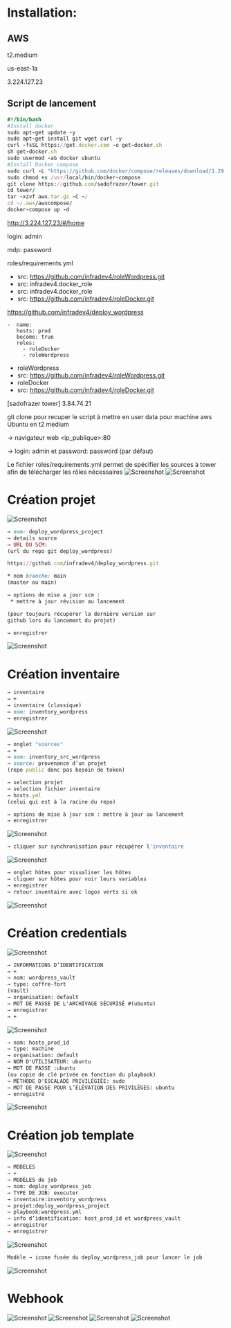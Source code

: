 # Installation:

## AWS

t2.medium	

us-east-1a	

3.224.127.23

## Script de lancement
```ruby
#!/bin/bash
#Install docker
sudo apt-get update -y
sudo apt-get install git wget curl -y
curl -fsSL https://get.docker.com -o get-docker.sh
sh get-docker.sh
sudo usermod -aG docker ubuntu
#Install Docker compose
sudo curl -L "https://github.com/docker/compose/releases/download/1.29.2/docker-compose-$(uname -s)-$(uname -m)" -o /usr/local/bin/docker-compose
sudo chmod +x /usr/local/bin/docker-compose
git clone https://github.com/sadofrazer/tower.git
cd tower/
tar -xzvf awx.tar.gz -C ~/
cd ~/.awx/awxcompose/
docker-compose up -d
```


http://3.224.127.23/#/home

login: admin

mdp: password

roles/requirements.yml

- src: https://github.com/infradev4/roleWordpress.git
- src: infradev4.docker_role
- src: infradev4.docker_role
- src: https://github.com/infradev4/roleDocker.git


https://github.com/infradev4/deploy_wordpress

````
-  name:
   hosts: prod
   become: true
   roles: 
     - roleDocker
     - roleWordpress
````
- roleWordpress
- src: https://github.com/infradev4/roleWordpress.git
- roleDocker
- src: https://github.com/infradev4/roleDocker.git

[sadofrazer tower]
3.84.74.21


git clone pour recuper le script à mettre en user data pour machine aws Ubuntu en t2 medium 

→ navigateur web <ip_publique>:80 

→ login: admin et password: password (par défaut)

Le fichier roles/requirements.yml permet de spécifier les sources à tower afin de télécharger les rôles nécessaires
![Screenshot](assets\a.jpg)
![Screenshot](assets\b.jpg)


# Création projet 
![Screenshot](assets\c.jpg)
```ruby
→ nom: deploy_wordpress_project 
→ details source 
→ URL DU SCM: 
(url du repo git deploy_wordpress) 

https://github.com/infradev4/deploy_wordpress.git

* nom branche: main 
(master ou main) 

→ options de mise a jour scm : 
 * mettre à jour révision au lancement 

(pour toujours récupérer la dernière version sur 
github lors du lancement du projet)

→ enregistrer 
```
![Screenshot](assets\e.jpg)

# Création inventaire 
```ruby
→ inventaire 
→ + 
→ inventaire (classique) 
→ nom: inventory_wordpress 
→ enregistrer 
```

![Screenshot](assets\f.jpg)
```ruby
→ onglet "sources" 
→ + 
→ nom: inventory_src_wordpress 
→ source: provenance d’un projet 
(repo public donc pas besoin de token)

→ selection projet 
→ selection fichier inventaire 
→ hosts.yml 
(celui qui est à la racine du repo) 

→ options de mise à jour scm : mettre à jour au lancement 
→ enregistrer
```
![Screenshot](assets\g.jpg)
```ruby
→ cliquer sur synchronisation pour récupérer l'inventaire 
```
![Screenshot](assets\h.jpg)
```ruby
→ onglet hôtes pour visualiser les hôtes 
→ cliquer sur hôtes pour voir leurs variables 
→ enregistrer 
→ retour inventaire avec logos verts si ok
```
![Screenshot](assets\i.jpg)

# Création credentials 
![Screenshot](assets\j.jpg)
```txt
→ INFORMATIONS D’IDENTIFICATION 
→ + 
→ nom: wordpress_vault 
→ type: coffre-fort
(vault) 
→ organisation: default 
→ MOT DE PASSE DE L'ARCHIVAGE SÉCURISÉ #(ubuntu)
→ enregistrer 
→ + 
```
![Screenshot](assets\k.jpg)
```txt
→ nom: hosts_prod_id 
→ type: machine 
→ organisation: default 
→ NOM D'UTILISATEUR: ubuntu 
→ MOT DE PASSE :ubuntu 
(ou copie de clé privée en fonction du playbook) 
→ MÉTHODE D'ESCALADE PRIVILÉGIÉE: sudo 
→ MOT DE PASSE POUR L’ÉLÉVATION DES PRIVILÈGES: ubuntu 
→ enregistré
```
![Screenshot](assets\l.jpg)

# Création job template 
![Screenshot](assets\m.jpg)
```txt
→ MODÈLES 
→ + 
→ MODÈLES de job 
→ nom: deploy_wordpress_job 
→ TYPE DE JOB: executer 
→ inventaire:inventory_wordpress
→ projet:deploy_wordpress_project 
→ playbook:wordpress.yml 
→ info d’identification: host_prod_id et wordpress_vault 
→ enregistrer 
→ enregistrer
```
![Screenshot](assets\n.jpg)
```txt
Modèle → icone fusée du deploy_wordpress_job pour lancer le job
```
![Screenshot](assets\o.jpg)

# Webhook
![Screenshot](assets\p.jpg)
![Screenshot](assets\q.jpg)
![Screenshot](assets\r.jpg)
![Screenshot](assets\s.jpg)





